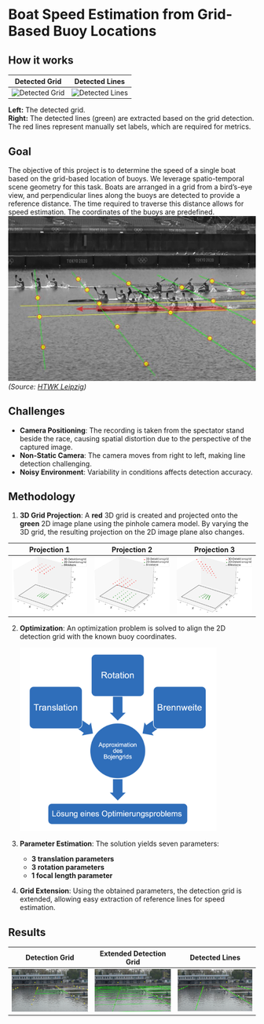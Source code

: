 # Boat Speed Estimation from Grid-Based Buoy Locations
## How it works
| Detected Grid                   | Detected Lines                        | 
|---------------------------------|---------------------------------------|
| ![Detected Grid](imgs/grid.gif) | ![Detected Lines](imgs/final_lines.gif) | 
**Left:** The detected grid.  
**Right:** The detected lines (green) are extracted based on the grid detection. The red lines represent manually set labels, which are required for metrics.

## Goal
The objective of this project is to determine the speed of a single boat based on the grid-based location of buoys. We leverage spatio-temporal scene geometry for this task. Boats are arranged in a grid from a bird’s-eye view, and perpendicular lines along the buoys are detected to provide a reference distance. The time required to traverse this distance allows for speed estimation. The coordinates of the buoys are predefined.
![(Foto: HTWK Leipzig](imgs/Schaubild.png)
*(Source: [HTWK Leipzig](https://ing-ebit.htwk-leipzig.de/forschung/canoe-raice))*  

## Challenges
- **Camera Positioning**: The recording is taken from the spectator stand beside the race, causing spatial distortion due to the perspective of the captured image.
- **Non-Static Camera**: The camera moves from right to left, making line detection challenging.
- **Noisy Environment**: Variability in conditions affects detection accuracy.

## Methodology
1. **3D Grid Projection**: A **red** 3D grid is created and projected onto the **green** 2D image plane using the pinhole camera model. By varying the 3D grid, the resulting projection on the 2D image plane also changes.

| Projection 1                         | Projection 2                         | Projection 3                         |
|--------------------------------------|--------------------------------------|--------------------------------------|
| ![Projection1](imgs/projection1.png) | ![Projection2](imgs/projection2.png) | ![Projection3](imgs/projection3.png) |

2. **Optimization**: An optimization problem is solved to align the 2D detection grid with the known buoy coordinates.

   <img src="imgs/concept.png" alt="Foto: HTWK Leipzig" width="400">

3. **Parameter Estimation**: The solution yields seven parameters:
   - **3 translation parameters**
   - **3 rotation parameters**
   - **1 focal length parameter**
4. **Grid Extension**: Using the obtained parameters, the detection grid is extended, allowing easy extraction of reference lines for speed estimation.

## Results
| Detection Grid                       | Extended Detection Grid               | Detected Lines                        |
|--------------------------------------|---------------------------------------|---------------------------------------|
| ![Detection Grid](imgs/grid.png) | ![Extended Detection Grid](imgs/gridExtension.png) | ![Detected Lines](imgs/detectedLines.png) |

